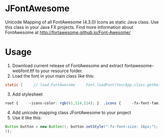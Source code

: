# JFontAwesome
Unicode Mapping of all FontAwesome (4.3.0) Icons as static Java class. Use this class in your Java FX projects. Find more information about FontAwesome at http://fortawesome.github.io/Font-Awesome/

# Usage
1. Download current release of FontAwesome and extract fontawesome-webfont.ttf to your resource folder.
2. Load the font in your main class like this:
```java
static {     // load FontAwesome     Font.loadFont(YourApp.class.getResource("Resources/fonts/fontawesome-webfont.ttf").toExternalForm(), 12); }
```
3. Add stylesheet
```css
root {     -icons-color: rgb(61,114,114); }  .icons {     -fx-font-family: FontAwesome;     -fx-font-size: 16px;     -fx-text-fill: black; }
```
4. Add unicode mapping class JFontAwesome to your project
5. Use it like this:
```java
Button button = new Button(); button.setStyle("-fx-font-size: 16px;"); button.getStyleClass().add("icons"); button.setText("FontAwesome Button“); button.setGraphic(new Label(JFontAwesome.ADJUST
));







